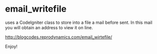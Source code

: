email_writefile
===============

uses  a CodeIgniter class to store into a file a mail before sent. In this mail you will obtain an address to view it on line.

http://blogcodes.reprodynamics.com/email_wirtefile/

Enjoy!
